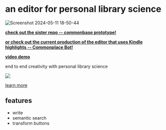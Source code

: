 # an editor for personal library science

![Screenshot 2024-05-11 18-50-44](https://github.com/bramses/commonbase-editor-prototype-quill/assets/3282661/bbb09805-ae9c-4771-b614-7b5458efe45a)


**[check out the sister repo -- commonbase prototype!](https://github.com/bramses/commonbase-prototype)**

**[or check out the current production of the editor that uses Kindle highlights -- Commonplace Bot!](https://github.com/bramses/commonplace-bot)**

**[video demo](https://www.youtube.com/watch?v=oy3FCbfF7Gg)**

end to end creativity with personal library science

![](https://personal-library.ghost.io/content/images/2024/05/Screenshot-2024-05-01-17-39-29.png)

[learn more](https://personal-library.ghost.io/about/)

## features

- write
- semantic search
- transform buttons

